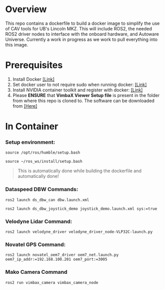 # Overview
This repo contains a dockerfile to build a docker image to simplify the use of CAV tools for UB's Lincoln MKZ. This will include ROS2, the needed ROS2 driver nodes to interface with the onboard hardware, and Autoware Universe. Currently a work in progress as we work to pull everything into this image.

# Prerequisites
1) Install Docker [[Link]](https://docs.docker.com/engine/install/ubuntu/)
2) Set docker user to not require sudo when running docker: [[Link]](https://docs.docker.com/engine/install/)
3) Install NVIDIA container toolkit and register with docker: [[Link]](https://docs.nvidia.com/datacenter/cloud-native/container-toolkit/latest/install-guide.html)
4) Please **ENSURE** that **VimbaX Viewer Setup file** is present in the folder from where this repo is cloned to. The software can be downloaded from [[Here]](https://www.alliedvision.com/en/products/software/vimba-x-sdk/#c13326)

# In Container
### Setup environment:
    source /opt/ros/humble/setup.bash

    source ~/ros_ws/install/setup.bash

> This is automatically done while building the dockerfile and automatically done!

### Dataspeed DBW Commands:
    ros2 launch ds_dbw_can dbw.launch.xml
    
    ros2 launch ds_dbw_joystick_demo joystick_demo.launch.xml sys:=true

### Velodyne Lidar Command:
    ros2 launch velodyne_driver velodyne_driver_node-VLP32C-launch.py

### Novatel GPS Command:
    ros2 launch novatel_oem7_driver oem7_net.launch.py oem7_ip_addr:=192.168.100.201 oem7_port:=3005

### Mako Camera Command
    ros2 run vimbax_camera vimbax_camera_node
